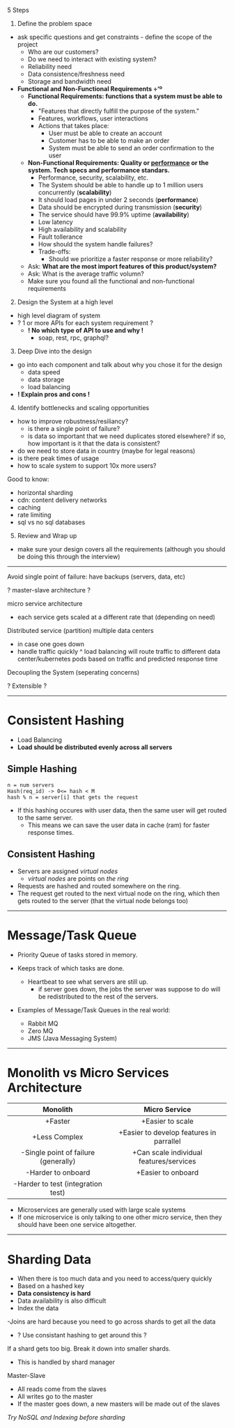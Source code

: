 5 Steps
1. Define the problem space
- ask specific questions and get constraints - define the scope of the project
    - Who are our customers?
    - Do we need to interact with existing system?
    - Reliability need
    - Data consistence/freshness need
    - Storage and bandwidth need
- **Functional and Non-Functional Requirements
÷‘º**
    - **Functional Requirements: functions that a system must be able to do.**
        - "Features that directly fulfill the purpose of the system."
        - Features, workflows, user interactions
        - Actions that takes place: 
            - User must be able to create an account
            - Customer has to be able to make an order
            - System must be able to send an order confirmation to the user
    - **Non-Functional Requirements: Quality or <ins>performance</ins> or the system. Tech specs and performance standars.**
        - Performance, security, scalability, etc.
        - The System should be able to handle up to 1 million users concurrently (**scalability**)
        - It should load pages in under 2 seconds (**performance**)
        - Data should be encrypted during transmission (**security**)
        - The service should have 99.9% uptime (**availability**)
        - Low latency
        - High availability and scalability
        - Fault tollerance
        - How should the system handle failures?
        - Trade-offs:
            - Should we prioritize a faster response or more reliability?
    - Ask: **What are the most import features of this product/system?**
    - Ask: What is the average traffic volumn?
    - Make sure you found all the functional and non-functional requirements


2. Design the System at a high level
- high level diagram of system
- ? 1 or more APIs for each system requirement ?
    - **! No which type of API to use and why !**
        - soap, rest, rpc, graphql?


3. Deep Dive into the design
- go into each component and talk about why you chose it for the design
    - data speed
    - data storage
    - load balancing
- **! Explain pros and cons !**


4. Identify bottlenecks and scaling opportunities
- how to improve robustness/resiliancy?
    - is there a single point of failure?
    - is data so important that we need duplicates stored elsewhere? if so, how important is it that the data is consistent?
- do we need to store data in country (maybe for legal reasons)
- is there peak times of usage
- how to scale system to support 10x more users?

Good to know:
- horizontal sharding
- cdn: content delivery networks
- caching
- rate limiting
- sql vs no sql databases

5. Review and Wrap up
- make sure your design covers all the requirements (although you should be doing this through the interview)

---

Avoid single point of failure: have backups (servers, data, etc)

? master-slave architecture ?

micro service architecture
- each service gets scaled at a different rate that (depending on need)

Distributed service  (partition)
multiple data centers 
- in case one goes down
- handle traffic quickly
^ load balancing will route traffic to different data center/kubernetes pods based on traffic and predicted response time

Decoupling the System (seperating concerns)

? Extensible ?

---

# Consistent Hashing
- Load Balancing
- **Load should be distributed evenly across all servers**

## Simple Hashing
```
n = num servers
Hash(req_id) -> 0<= hash < M
hash % n = server[i] that gets the request
```
- If this hashing occures with user data, then the same user will get routed to the same server.
    - This means we can save the user data in cache (ram) for faster response times.

## Consistent Hashing
- Servers are assigned *virtual nodes*
    - *virtual nodes* are points on *the ring*
- Requests are hashed and routed somewhere on the ring.
- The request get routed to the next virtual node on the ring, which then gets routed to the server (that the virtual node belongs too)

---

# Message/Task Queue

- Priority Queue of tasks stored in memory. 
- Keeps track of which tasks are done.
    - Heartbeat to see what servers are still up.
        - if server goes down, the jobs the server was suppose to do will be redistributed to the rest of the servers.

- Examples of Message/Task Queues in the real world:
    - Rabbit MQ
    - Zero MQ
    - JMS (Java Messaging System)


---

# Monolith vs Micro Services Architecture
| Monolith | Micro Service |
|:----------:|:----------:|
| +Faster | +Easier to scale |
| +Less Complex | +Easier to develop features in parrallel |
| -Single point of failure (generally) | +Can scale individual features/services |
| -Harder to onboard | +Easier to onboard |
| -Harder to test (integration test) | |

* Microservices are generally used with large scale systems
* If one microservice is only talking to one other micro service, then they should have been one service altogether.

---

# Sharding Data
- When there is too much data and you need to access/query quickly
- Based on a hashed key
- **Data consistency is hard**
- Data availability is also difficult
- Index the data

-Joins are hard because you need to go across shards to get all the data
    
- ? Use consistant hashing to get around this ?

If a shard gets too big. Break it down into smaller shards.
- This is handled by shard manager

Master-Slave
- All reads come from the slaves
- All writes go to the master
- If the master goes down, a new masters will be made out of the slaves

*Try NoSQL and Indexing before sharding*
